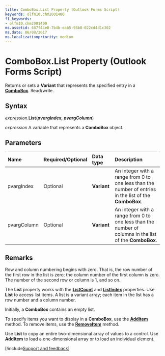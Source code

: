 ```yaml
---
title: ComboBox.List Property (Outlook Forms Script)
keywords: olfm10.chm2001400
f1_keywords:
- olfm10.chm2001400
ms.assetid: 687f44e8-7b4b-eab5-93b8-022cd4d1c302
ms.date: 06/08/2017
ms.localizationpriority: medium
---
```



# ComboBox.List Property (Outlook Forms Script)

Returns or sets a **Variant** that represents the specified entry in a **[ComboBox](Outlook.combobox.md)**. Read/write.


## Syntax

_expression_.**List**(**_pvargIndex_**, **_pvargColumn_**)

_expression_ A variable that represents a **ComboBox** object.


## Parameters



|Name|Required/Optional|Data type|Description|
|:-----|:-----|:-----|:-----|
|pvargIndex|Optional| **Variant**|An integer with a range from 0 to one less than the number of entries in the list of the **ComboBox**.|
|pvargColumn|Optional| **Variant**|An integer with a range from 0 to one less than the number of columns in the list of the **ComboBox**.|

## Remarks

Row and column numbering begins with zero. That is, the row number of the first row in the list is zero; the column number of the first column is zero. The number of the second row or column is 1, and so on.

The **List** property works with the **[ListCount](Outlook.combobox.listcount.md)** and **[ListIndex](Outlook.combobox.listindex.md)** properties. Use **List** to access list items. A list is a variant array; each item in the list has a row number and a column number.

Initially, a **ComboBox** contains an empty list.

To specify items you want to display in a **ComboBox**, use the **[AddItem](Outlook.combobox.additem.md)** method. To remove items, use the **[RemoveItem](Outlook.combobox.removeitem.md)** method.

Use **List** to copy an entire two-dimensional array of values to a control. Use **AddItem** to load a one-dimensional array or to load an individual element.

[!include[Support and feedback](~/includes/feedback-boilerplate.md)]
